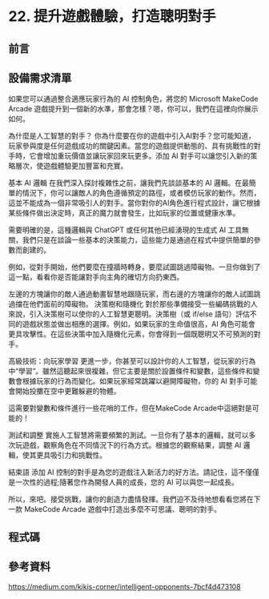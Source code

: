# 22. 提升遊戲體驗，打造聰明對手

## 前言

## 設備需求清單

如果您可以通過整合適應玩家行為的 AI 控制角色，將您的 Microsoft MakeCode Arcade 遊戲提升到一個新的水準，那會怎樣？嗯，你可以，我們在這裡向你展示如何。

為什麼是人工智慧的對手？
你為什麼要在你的遊戲中引入AI對手？您可能知道，玩家參與度是任何遊戲成功的關鍵因素。當您的遊戲提供動態的、具有挑戰性的對手時，它會增加重玩價值並讓玩家回來玩更多。添加 AI 對手可以讓您引入新的策略層次，使遊戲體驗更加豐富和充實。

基本 AI 邏輯
在我們深入探討複雜性之前，讓我們先談談基本的 AI 邏輯。在最簡單的情況下，你可以讓敵人的角色遵循預定的路徑，或者模仿玩家的動作。然而，這並不能成為一個非常吸引人的對手。當你對你的AI角色進行程式設計，讓它根據某些條件做出決定時，真正的魔力就會發生，比如玩家的位置或健康水準。

需要明確的是，這種邏輯與 ChatGPT 或任何其他已經湧現的生成式 AI 工具無關，我們只是在談論一些基本的決策能力，這些能力是通過在程式中提供簡單的參數而創建的。

例如，從對手開始，他們要麼在撞牆時轉身，要麼試圖跳過障礙物。一旦你做到了這一點，看看你是否能讓對手向主角的確切方向扔東西。


左邊的方塊讓你的敵人通過動畫智慧地跟隨玩家，而右邊的方塊讓你的敵人試圖跳過擋在他們面前的障礙物。
決策樹和隨機化
對於那些準備接受一些編碼挑戰的人來說，引入決策樹可以使你的人工智慧更聰明。決策樹（或 if/else 語句）評估不同的遊戲狀態並做出相應的選擇。例如，如果玩家的生命值很高，AI 角色可能會更具攻擊性。在這些決策中加入隨機化元素，你會得到一個既聰明又不可預測的對手。


高級技術：向玩家學習
更進一步，你甚至可以設計你的人工智慧，從玩家的行為中“學習”。雖然這聽起來很複雜，但它主要是關於設置條件和變數，這些條件和變數會根據玩家的行為而變化。如果玩家經常跳躍以避開障礙物，你的 AI 對手可能會開始投擲在空中更難躲避的物體。

這需要對變數和條件進行一些花哨的工作，但在MakeCode Arcade中這絕對是可能的！


測試和調整
實施人工智慧將需要頻繁的測試。一旦你有了基本的邏輯，就可以多次玩遊戲，觀察角色在不同情況下的行為方式。根據您的觀察結果，調整 AI 邏輯，使其更具吸引力和挑戰性。

結束語
添加 AI 控制的對手是為您的遊戲注入新活力的好方法。請記住，這不僅僅是一次性的過程;隨著您作為開發人員的成長，您的 AI 可以與您一起成長。

所以，來吧。接受挑戰，讓你的創造力盡情發揮。我們迫不及待地想看看您將在下一款 MakeCode Arcade 遊戲中打造出多麼不可思議、聰明的對手。

## 程式碼

## 參考資料

https://medium.com/kikis-corner/intelligent-opponents-7bcf4d473108